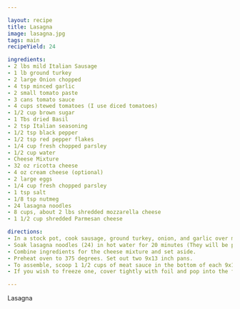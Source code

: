 ```yaml
---

layout: recipe
title: Lasagna
image: lasagna.jpg
tags: main
recipeYield: 24

ingredients:
- 2 lbs mild Italian Sausage
- 1 lb ground turkey
- 2 large Onion chopped
- 4 tsp minced garlic
- 2 small tomato paste
- 3 cans tomato sauce
- 4 cups stewed tomatoes (I use diced tomatoes)
- 1/2 cup brown sugar
- 1 Tbs dried Basil
- 2 tsp Italian seasoning
- 1/2 tsp black pepper
- 1/2 tsp red pepper flakes
- 1/4 cup fresh chopped parsley
- 1/2 cup water
- Cheese Mixture
- 32 oz ricotta cheese
- 4 oz cream cheese (optional)
- 2 large eggs
- 1/4 cup fresh chopped parsley
- 1 tsp salt
- 1/8 tsp nutmeg
- 24 lasagna noodles
- 8 cups, about 2 lbs shredded mozzarella cheese
- 1 1/2 cup shredded Parmesan cheese

directions:
- In a stock pot, cook sausage, ground turkey, onion, and garlic over medium heat. Stir in remaining ingredients listed under meat sauce. Simmer covered for 1-2 hours, stirring occasionally. If you are making this the day before you plan to serve you can skip the long simmer time. The flavors will meld together as it sits in the fridge, even if you have already assembled the lasagna.
- Soak lasagna noodles (24) in hot water for 20 minutes (They will be partially cooked, soft but firm enough that they don't get soggy while baking).
- Combine ingredients for the cheese mixture and set aside.
- Preheat oven to 375 degrees. Set out two 9x13 inch pans.
- To assemble, scoop 1 1/2 cups of meat sauce in the bottom of each 9x13 inch pan. Lay down 6 noodles lengthwise over sauce and spread 1/4 of total cheese mixture in each pan. (This will use half of the cheese mixture.) Next sprinkle 1 1/2 cups mozzarella and 1/4 cup Parmesan on top, per pan. (Or desired amount of cheese) Repeat layers and top with remaining mozzarella and Parmesan cheese. Cover with foil and bake for 1-1.5 hours. The time will vary depending on if you bake both at once. For last 15 minutes, remove foil and allow cheese to crisp up on top. Let lasagna cool or 10 minutes before slicing.
- If you wish to freeze one, cover tightly with foil and pop into the freezer without baking. Remove from freezer the night before you wish to serve it and let it thaw in fridge. Bake covered in foil for approximately 1-1.5 hours. If it is slightly frozen it will take longer of course.

---
```


Lasagna
